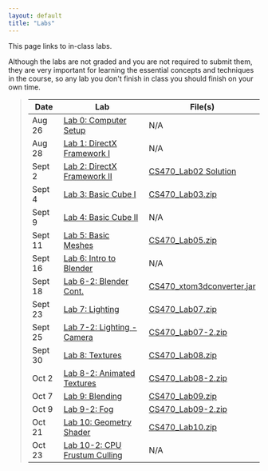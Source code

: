 ```yaml
---
layout: default
title: "Labs"
---
```


This page links to in-class labs.

Although the labs are not graded and you are not required to submit them, they are very important for learning the essential concepts and techniques in the course, so any lab you don't finish in class you should finish on your own time.

> Date | Lab | File(s)
> ---- | --- | -------
> Aug 26 | [Lab 0: Computer Setup](lab00.html) | N/A
> Aug 28 | [Lab 1: DirectX Framework I](lab01.html) | N/A
> Sept 2 | [Lab 2: DirectX Framework II](lab02.html) | [CS470_Lab02 Solution](sol/CS470_Lab02.zip)
> Sept 4 | [Lab 3: Basic Cube I](lab03.html) | [CS470_Lab03.zip](src/CS470_Lab03.zip)
> Sept 9 | [Lab 4: Basic Cube II](lab04.html) | N/A
> Sept 11 | [Lab 5: Basic Meshes](lab05.html) | [CS470_Lab05.zip](src/CS470_Lab05.zip)
> Sept 16 | [Lab 6: Intro to Blender](lab06.html) | N/A
> Sept 18 | [Lab 6-2: Blender Cont.](lab06-2.html) | [CS470_xtom3dconverter.jar](src/CS470_xtom3dconverter.jar)
> Sept 23 | [Lab 7: Lighting](lab07.html) | [CS470_Lab07.zip](src/CS470_Lab07.zip)
> Sept 25 | [Lab 7-2: Lighting - Camera](lab07-2.html) | [CS470_Lab07-2.zip](src/CS470_Lab07-2.zip)
> Sept 30 | [Lab 8: Textures](lab08.html) | [CS470_Lab08.zip](src/CS470_Lab08.zip)
> Oct 2   | [Lab 8-2: Animated Textures](lab08-2.html) | [CS470_Lab08-2.zip](src/CS470_Lab08-2.zip)
> Oct 7 | [Lab 9: Blending](lab09.html) | [CS470_Lab09.zip](src/CS470_Lab09.zip)
> Oct 9 | [Lab 9-2: Fog](lab09-2.html) | [CS470_Lab09-2.zip](src/CS470_Lab09-2.zip)
> Oct 21 | [Lab 10: Geometry Shader](lab10.html) | [CS470_Lab10.zip](src/CS470_Lab10.zip)
> Oct 23 | [Lab 10-2: CPU Frustum Culling](http://www.braynzarsoft.net/index.php?p=D3D11VFCulling) | N/A
